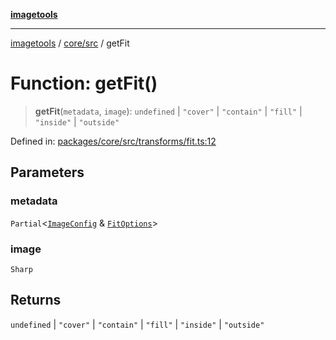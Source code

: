 [**imagetools**](../../../README.md)

***

[imagetools](../../../modules.md) / [core/src](../README.md) / getFit

# Function: getFit()

> **getFit**(`metadata`, `image`): `undefined` \| `"cover"` \| `"contain"` \| `"fill"` \| `"inside"` \| `"outside"`

Defined in: [packages/core/src/transforms/fit.ts:12](https://github.com/JonasKruckenberg/imagetools/blob/87fff79acddac50a50f7aee7c6a68a0623fbc68f/packages/core/src/transforms/fit.ts#L12)

## Parameters

### metadata

`Partial`\<[`ImageConfig`](../type-aliases/ImageConfig.md) & [`FitOptions`](../interfaces/FitOptions.md)\>

### image

`Sharp`

## Returns

`undefined` \| `"cover"` \| `"contain"` \| `"fill"` \| `"inside"` \| `"outside"`
